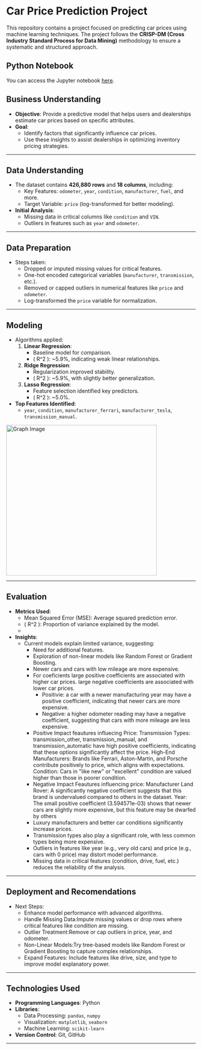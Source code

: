 # Car Price Prediction Project

This repository contains a project focused on predicting car prices using machine learning techniques. The project follows the **CRISP-DM (Cross Industry Standard Process for Data Mining)** methodology to ensure a systematic and structured approach.

## Python Notebook
You can access the Jupyter notebook [here](https://github.com/AICarope/Car-Price-Prediction/blob/main/1.EDA%26ML.ipynb).

## Business Understanding
- **Objective**: Provide a predictive model that helps users and dealerships estimate car prices based on specific attributes.
- **Goal**:
  - Identify factors that significantly influence car prices.
  - Use these insights to assist dealerships in optimizing inventory pricing strategies.
  
---

## Data Understanding
- The dataset contains **426,880 rows** and **18 columns**, including:
  - Key Features: `odometer`, `year`, `condition`, `manufacturer`, `fuel`, and more.
  - Target Variable: `price` (log-transformed for better modeling).
- **Initial Analysis**:
  - Missing data in critical columns like `condition` and `VIN`.
  - Outliers in features such as `year` and `odometer`.

---

## Data Preparation
- Steps taken:
  - Dropped or imputed missing values for critical features.
  - One-hot encoded categorical variables (`manufacturer`, `transmission`, etc.).
  - Removed or capped outliers in numerical features like `price` and `odometer`.
  - Log-transformed the `price` variable for normalization.

---

## Modeling
- Algorithms applied:
  1. **Linear Regression**:
     - Baseline model for comparison.
     - \( R^2 \): ~5.9%, indicating weak linear relationships.
  2. **Ridge Regression**:
     - Regularization improved stability.
     - \( R^2 \): ~5.9%, with slightly better generalization.
  3. **Lasso Regression**:
     - Feature selection identified key predictors.
     - \( R^2 \): ~5.0%.
- **Top Features Identified**:
  - `year`, `condition`, `manufacturer_ferrari`, `manufacturer_tesla`, `transmission_manual`.
  
<img src="https://github.com/user-attachments/assets/7da849fe-978a-4a6d-9de7-fed746ba60d3" alt="Graph Image" width="400">

---

## Evaluation
- **Metrics Used**:
  - Mean Squared Error (MSE): Average squared prediction error.
  - \( R^2 \): Proportion of variance explained by the model.
  - 
- **Insights**:
  - Current models explain limited variance, suggesting:
    - Need for additional features.
    - Exploration of non-linear models like Random Forest or Gradient Boosting.
    - Newer cars and cars with low mileage are more expensive.
    - For coeficients large positive coefficients are associated with higher car prices. large negative coefficients are associated with lower car prices.
      - Positivie: a car with a newer manufacturing year may have a positive coefficient, indicating that newer cars are more expensive.
      - Negative: a higher odometer reading may have a negative coefficient, suggesting that cars with more mileage are less expensive.
    - Positive Impact feautures influecing Price:
        Transmission Types: transmission_other, transmission_manual, and transmission_automatic have high positive coefficients, indicating that these options significantly affect the price.
        High-End Manufacturers: Brands like Ferrari, Aston-Martin, and Porsche contribute positively to price, which aligns with expectations.
        Condition: Cars in "like new" or "excellent" condition are valued higher than those in poorer condition.
    - Negative Impact Feautures influencing price:
        Manufacturer Land Rover: A significantly negative coefficient suggests that this brand is undervalued compared to others in the dataset.
        Year: The small positive coefficient (3.594571e-03) shows that newer cars are slightly more expensive, but this feature may be dwarfed by others
    - Luxury manufacturers and better car conditions significantly increase prices.
    - Transmission types also play a significant role, with less common types being more expensive.
    - Outliers in features like year (e.g., very old cars) and price (e.g., cars with 0 price) may distort model performance.
    - Missing data in critical features (condition, drive, fuel, etc.) reduces the reliability of the analysis.

---

## Deployment and Recomendations
- Next Steps:
  - Enhance model performance with advanced algorithms.
  - Handle Missing Data:Impute missing values or drop rows where critical features like condition are missing.
  - Outlier Treatment:Remove or cap outliers in price, year, and odometer.
  - Non-Linear Models:Try tree-based models like Random Forest or Gradient Boosting to capture complex relationships.
  - Expand Features: Include features like drive, size, and type to improve model explanatory power.

---

## Technologies Used
- **Programming Languages**: Python
- **Libraries**:
  - Data Processing: `pandas`, `numpy`
  - Visualization: `matplotlib`, `seaborn`
  - Machine Learning: `scikit-learn`
- **Version Control**: Git, GitHub

---
